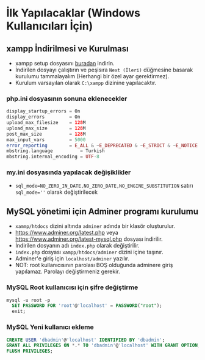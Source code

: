 # İlk Yapılacaklar (Windows Kullanıcıları İçin)

## xampp İndirilmesi ve Kurulması

- xampp setup dosyasını [buradan](https://www.apachefriends.org/download.html) indirin.
- İndirilen dosyayı çalıştırın ve peşisıra `Next (İleri)` düğmesine basarak kurulumu tammalayalım (Herhangi bir özel ayar gerektirmez).
- Kurulum varsayılan olarak `C:\xampp` dizinine yapılacaktır. 

### php.ini dosyasının sonuna eklenecekler

```PHP
display_startup_errors = On
display_errors         = On
upload_max_filesize    = 128M
upload_max_size        = 128M
post_max_size          = 128M
max_input_vars         = 5000
error_reporting        = E_ALL & ~E_DEPRECATED & ~E_STRICT & ~E_NOTICE & ~E_WARNING
mbstring.language          = Turkish
mbstring.internal_encoding = UTF-8
```

### my.ini dosyasında yapılacak değişiklikler

- `sql_mode=NO_ZERO_IN_DATE,NO_ZERO_DATE,NO_ENGINE_SUBSTITUTION` satırı `sql_mode=''` olarak değiştirilecek

## MySQL yönetimi için Adminer programı kurulumu

- `xammp/htdocs` dizini altında `adminer` adında bir klasör oluşturulur.
- https://www.adminer.org/latest.php veya https://www.adminer.org/latest-mysql.php dosyası indirilir.
- İndirilen dosyanın adı `index.php` olarak değiştirilir.
- `index.php` dosyası `xampp/htdocs/adminer` dizini içine taşınır.
- Adminer'e giriş için `localhost/adminer` yazılır.
- NOT: root kullanıcısının parolası BOŞ olduğunda adminere giriş yapılamaz. Parolayı değiştirmeniz gerekir.

### MySQL Root kullanıcısı için şifre değiştirme

```SQL
mysql -u root -p
  SET PASSWORD FOR 'root'@'localhost' = PASSWORD("root");
  exit;
```

### MySQL Yeni kullanıcı ekleme

```SQL
CREATE USER 'dbadmin'@'localhost' IDENTIFIED BY 'dbadmin';
GRANT ALL PRIVILEGES ON *.* TO 'dbadmin'@'localhost' WITH GRANT OPTION;
FLUSH PRIVILEGES;
```
